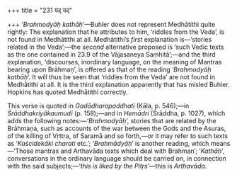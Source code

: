 +++
title = "231 यद् यद्"

+++
‘*Brahmodyāḥ kathāḥ*’—Buhler does not represent Medhātithi quite
rightly: The explanation that he attributes to him, ‘riddles from the
Veda’, is not found in Medhātithi at all. Medhātithi’s *first*
explanation is—‘stories related in the Veda’;—the *second* alternative
proposed is ‘such Vedic texts as the one contained in 23.9 of the
Vājasaneya Saṃhitā’;—and the third explanation, ‘discourses, inordinary
language, on the meaning of Mantras bearing upon Brāhmaṇ’, is offered as
that of the reading ‘*Brahmodyāḥ kathāḥ*’. It will thus be seen that
‘riddles from the Veda’ are not found in Medhātithi at all. It is the
third explanation apparently that has misled Buhler. Hopkins has quoted
Medhātithi correctly.

This verse is quoted in *Gadādharapaddhati* (Kāla, p. 546);—in
*Śrāddhakriyākaumudī* (p. 158);—and in *Hemādri* (Śrāddha, p. 1027),
which adds the following notes:—‘*Brahmodyāḥ*’, stories that are related
by the Brāhmaṇa, such as accounts of the war between the Gods and the
Asuras, of the killing of Vṛttra, of Saramā and so forth,—or it may
refer to such texts as ‘*Kaścidekāki charati* etc.’; ‘*Brahmādyāḥ*’ is
another reading, which means—‘Those mantras and Arthavāda texts which
deal with Brahman’; ‘*Kathāḥ*’, conversations in the ordinary language
should be carried on, in connection with the said subjects;—‘*this is
liked by the Pitṛs*’—this is *Arthavāda*.


